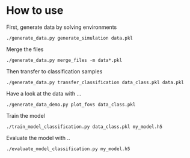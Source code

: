 # How to use
First, generate data by solving environments
```
./generate_data.py generate_simulation data.pkl
```

Merge the files
```
./generate_data.py merge_files -m data*.pkl
```

Then transfer to classification samples
```
./generate_data.py transfer_classification data_class.pkl data.pkl
```

Have a look at the data with ...
```
./generate_data_demo.py plot_fovs data_class.pkl
```

Train the model
```
./train_model_classification.py data_class.pkl my_model.h5
```

Evaluate the model with ..
```
./evaluate_model_classification.py my_model.h5
```